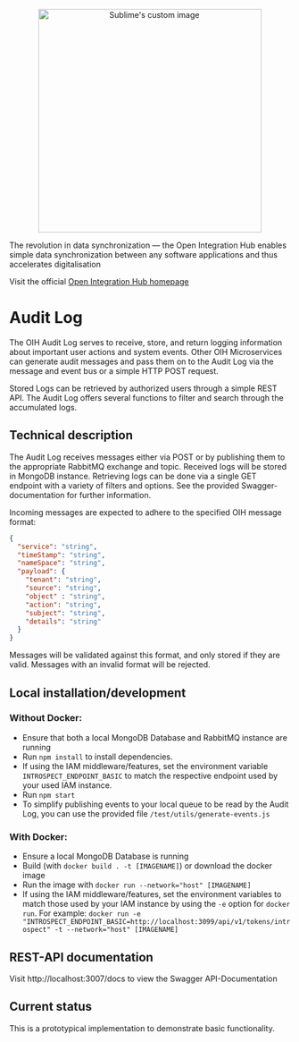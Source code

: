 <p align="center">
  <img src="https://github.com/openintegrationhub/Microservices/blob/master/Assets/medium-oih-einzeilig-zentriert.jpg" alt="Sublime's custom image" width="400"/>
</p>

The revolution in data synchronization — the Open Integration Hub enables simple data synchronization between any software applications and thus accelerates digitalisation

Visit the official [Open Integration Hub homepage](https://www.openintegrationhub.de/)

# Audit Log

The OIH Audit Log serves to receive, store, and return logging information about important user actions and system events. Other OIH Microservices can generate audit messages and pass them on to the Audit Log via the message and event bus or a simple HTTP POST request.

Stored Logs can be retrieved by authorized users through a simple REST API. The Audit Log offers several functions to filter and search through the accumulated logs.

## Technical description
The Audit Log receives messages either via POST or by publishing them to the appropriate RabbitMQ exchange and topic. Received logs will be stored in MongoDB instance. Retrieving logs can be done via a single GET endpoint with a variety of filters and options. See the provided Swagger-documentation for further information.

Incoming messages are expected to adhere to the specified OIH message format:
```json
{
  "service": "string",
  "timeStamp": "string",
  "nameSpace": "string",
  "payload": {
    "tenant": "string",
    "source": "string",
    "object" : "string",
    "action": "string",
    "subject": "string",
    "details": "string"
  }
}
```

Messages will be validated against this format, and only stored if they are valid. Messages with an invalid format will be rejected.

## Local installation/development

### Without Docker:
- Ensure that both a local MongoDB Database and RabbitMQ instance are running
- Run `npm install` to install dependencies.
- If using the IAM middleware/features, set the environment variable `INTROSPECT_ENDPOINT_BASIC` to match the respective endpoint used by your used IAM instance.
- Run `npm start`
- To simplify publishing events to your local queue to be read by the Audit Log, you can use the provided file `/test/utils/generate-events.js`

### With Docker:
- Ensure a local MongoDB Database is running
- Build (with `docker build . -t [IMAGENAME]`) or download the docker image
- Run the image with `docker run --network="host" [IMAGENAME]`
- If using the IAM middleware/features, set the environment variables to match those used by your IAM instance by using the `-e` option for `docker run`. For example: `docker run -e "INTROSPECT_ENDPOINT_BASIC=http://localhost:3099/api/v1/tokens/introspect" -t --network="host" [IMAGENAME]`

## REST-API documentation

Visit http://localhost:3007/docs to view the Swagger API-Documentation

## Current status
This is a prototypical implementation to demonstrate basic functionality.
